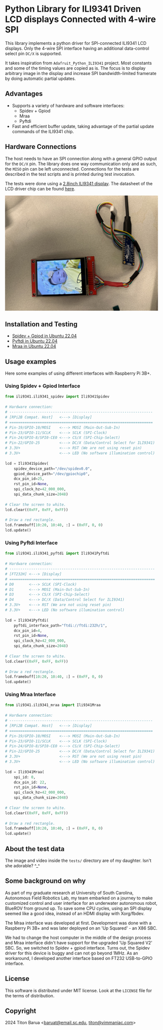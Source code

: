 # Python Library for ILI9341 Driven LCD displays Connected with 4-wire SPI

This library implements a python driver for SPI-connected ILI9341 LCD displays.
Only the 4-wire SPI interface having an additional data-control select pin
`DC/X` is supported.

It takes inspiration from `Adafruit_Python_ILI9341` project. Most constants and
some of the timing values are copied as is. The focus is to display arbitrary
image in the display and increase SPI bandwidth-limited framerate by doing
automatic partial updates.

## Advantages

- Supports a variety of hardware and software interfaces:
  - Spidev + Gpiod
  - Mraa
  - Pyftdi
- Fast and efficient buffer update, taking advantage of the partial update
  commands of the ILI9341 chip.


## Hardware Connections

The host needs to have an SPI connection along with a general GPIO output for
the `DC/X` pin. The library does one way communication only and as such, the
`MISO` pin can be left unconnected. Connections for the tests are described in
the test scripts and is printed during test invocation.

The tests were done using a
[2.8inch ILI9341 display](http://www.lcdwiki.com/2.8inch_SPI_Module_ILI9341_SKU:MSP2807).
The datasheet of the LCD driver chip can be found
[here](https://cdn-shop.adafruit.com/datasheets/ILI9341.pdf).

![2.8inch LCD display connected with Adafruit FT232H chip](docs/test_in_progress.jpg)


## Installation and Testing

- [Spidev + Gpiod in Ubuntu 22.04](docs/ubuntu_22.04_spidev_setup.md)
- [Pyftdi in Ubuntu 22.04](docs/ubuntu_22.04_pyftdi_setup.md)
- [Mraa in Ubuntu 22.04](docs/ubuntu_22.04_mraa_setup.md)


## Usage examples

Here some examples of using different interfaces with Raspberry Pi 3B+.

### Using Spidev + Gpiod Interface

```python
from ili9341.ili9341_spidev import Ili9341Spidev

# Hardware connection:
# ------------------------------------------------------------------
# [RPi2B Compat. Host]   <---> [Display]
# ==================================================================
# Pin-19/GPIO-10/MOSI    <---> MOSI (Main-Out-Sub-In)
# Pin-23/GPIO-11/SCLK    <---> SCLK (SPI-Clock)
# Pin-24/GPIO-8/SPI0-CE0 <---> CS/X (SPI-Chip-Select)
# Pin-22/GPIO-25         <---> DC/X (Data/Control Select for ILI9341)
# 3.3V+                  <---> RST (We are not using reset pin)
# 3.3V+                  <---> LED (No software illumination control)

lcd = Ili9341Spidev(
    spidev_device_path="/dev/spidev0.0",
    gpiod_device_path="/dev/gpiochip0",
    dcx_pin_id=25,
    rst_pin_id=None,
    spi_clock_hz=42_000_000,
    spi_data_chunk_size=2048)

# Clear the screen to white.
lcd.clear((0xFF, 0xFF, 0xFF))

# Draw a red rectangle.
lcd.framebuff[10:20, 10:40, :] = (0xFF, 0, 0)
lcd.update()
```

### Using Pyftdi Interface

```python
from ili9341.ili9341_pyftdi import Ili9341Pyftdi

# Hardware connection:
# -------------------------------------------------------------------
# [FT232H] <---> [Display]
# ===================-===============================================
# D0       <---> SCLK (SPI-Clock)
# D1       <---> MOSI (Main-Out-Sub-In)
# D3       <---> CS/X (SPI-Chip-Select)
# D4       <---> DC/X (Data/Control Select for ILI9341)
# 3.3V+    <---> RST (We are not using reset pin)
# 3.3V+    <---> LED (No software illumination control)

lcd = Ili9341Pyftdi(
    pyftdi_interface_path="ftdi://ftdi:232h/1",
    dcx_pin_id=4,
    rst_pin_id=None,
    spi_clock_hz=42_000_000,
    spi_data_chunk_size=2048)

# Clear the screen to white.
lcd.clear((0xFF, 0xFF, 0xFF))

# Draw a red rectangle.
lcd.framebuff[10:20, 10:40, :] = (0xFF, 0, 0)
lcd.update()
```


### Using Mraa Interface

```python
from ili9341.ili9341_mraa import Ili9341Mraa

# Hardware connection:
# ------------------------------------------------------------------
# [RPi2B Compat. Host]   <---> [Display]
# ==================================================================
# Pin-19/GPIO-10/MOSI    <---> MOSI (Main-Out-Sub-In)
# Pin-23/GPIO-11/SCLK    <---> SCLK (SPI-Clock)
# Pin-24/GPIO-8/SPI0-CE0 <---> CS/X (SPI-Chip-Select)
# Pin-22/GPIO-25         <---> DC/X (Data/Control Select for ILI9341)
# 3.3V+                  <---> RST (We are not using reset pin)
# 3.3V+                  <---> LED (No software illumination control)

lcd = Ili9341Mraa(
    spi_id: 0,
    dcx_pin_id: 22,
    rst_pin_id=None,
    spi_clock_hz=42_000_000,
    spi_data_chunk_size=2048)

# Clear the screen to white.
lcd.clear((0xFF, 0xFF, 0xFF))

# Draw a red rectangle.
lcd.framebuff[10:20, 10:40, :] = (0xFF, 0, 0)
lcd.update()
```


## About the test data

The image and video inside the `tests/` directory are of my daughter. Isn't she
adorable? ^_^


## Some background on why

As part of my graduate research at University of South Carolina, Autonomous
Field Robotics Lab, my team embarked on a journey to make customized control and
user interface for an underwater autonomous robot, BlueROV from ground up. To
save some CPU cycles, using an SPI display seemed like a good idea, instead of
an HDMI display with Xorg/fbdev.

The Mraa interface was developed at first. Development was done with a Raspberry
Pi 3B+ and was later deployed on an 'Up Squared' - an X86 SBC.

We had to change the host computer in the middle of the design process and Mraa
interface didn't have support for the upgraded 'Up Squared V2' SBC. So, we
switched to Spidev + gpiod interface. Turns out, the Spidev driver for this
device is buggy and can not go beyond 1MHz. As an workaround, I developed
another interface based on FT232 USB-to-GPIO interface.



## License

This software is distributed under MIT license. Look at the `LICENSE` file for
the terms of distribution.


## Copyright

2024 Titon Barua <baruat@email.sc.edu, titon@vimmaniac.com>
